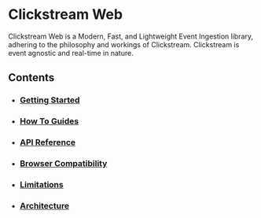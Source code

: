 # Clickstream Web

Clickstream Web is a Modern, Fast, and Lightweight Event Ingestion library, adhering to the philosophy and workings of Clickstream. Clickstream is event agnostic and real-time in nature.

## Contents

- ### [Getting Started](https://github.com/gojek/clickstream-web/blob/main/docs/getting-started.md)

- ### [How To Guides](https://github.com/gojek/clickstream-web/blob/main/docs/how-to-guides/readme.md)

- ### [API Reference](https://github.com/gojek/clickstream-web/blob/main/docs/reference/readme.md)

- ### [Browser Compatibility](https://github.com/gojek/clickstream-web/blob/main/docs/browser-compatibility.md)

- ### [Limitations](https://github.com/gojek/clickstream-web/blob/main/docs/limitations.md)

- ### [Architecture](https://github.com/gojek/clickstream-web/blob/main/docs/architecture.md)
